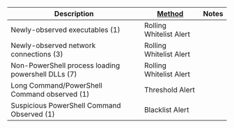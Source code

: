| Description                                        | [Method](/Detection-Methods.md) | Notes |
| -------------------------------------------------- | ------------------------------------------------------- | ----- |
| Newly-observed executables (1)                     | Rolling Whitelist Alert                                 |       |
| Newly-observed network connections (3)             | Rolling Whitelist Alert                                 |       |
| Non-PowerShell process loading powershell DLLs (7) | Rolling Whitelist Alert                                 |       |
| Long Command/PowerShell Command observed (1)       | Threshold Alert                                         |       |
| Suspicious PowerShell Command Observed (1)         | Blacklist Alert                                         |       |


